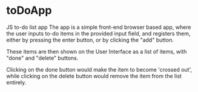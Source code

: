 # toDoApp
JS to-do list app
The app is a simple front-end browser based app, where the user inputs to-do items
in the provided input field, and registers them, either by pressing the enter
button, or by clicking the "add" button.

These items are then shown on the User Interface as a list of items, with "done"
and "delete" buttons.

Clicking on the done button would make the item to become 'crossed out', while
clicking on the delete button would remove the item from the list entirely.
